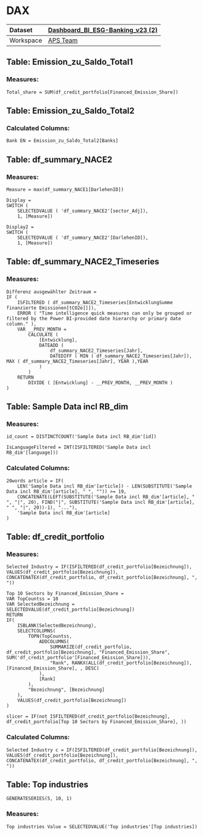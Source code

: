 



# DAX

|Dataset|[Dashboard_BI_ESG-Banking_v23 (2)](./../Dashboard_BI_ESG-Banking_v23-(2).md)|
| :--- | :--- |
|Workspace|[APS Team](../../Workspaces/APS-Team.md)|

## Table: Emission_zu_Saldo_Total1

### Measures:


```dax
Total_share = SUM(df_credit_portfolio[Financed_Emission_Share])
```


## Table: Emission_zu_Saldo_Total2

### Calculated Columns:


```dax
Bank EN = Emission_zu_Saldo_Total2[Banks]
```


## Table: df_summary_NACE2

### Measures:


```dax
Measure = max(df_summary_NACE1[DarlehenID])
```



```dax
Display = 
SWITCH (
    SELECTEDVALUE ( 'df_summary_NACE2'[sector_Adj]),
    1, [Measure])
```



```dax
Display2 = 
SWITCH (
    SELECTEDVALUE ( 'df_summary_NACE2'[DarlehenID]),
    1, [Measure])
```


## Table: df_summary_NACE2_Timeseries

### Measures:


```dax
Differenz ausgewählter Zeitraum = 
IF (
    ISFILTERED ( df_summary_NACE2_Timeseries[EntwicklungSumme finanzierte Emissionen[tCO2e]]]),
    ERROR ( "Time intelligence quick measures can only be grouped or filtered by the Power BI-provided date hierarchy or primary date column." ),
    VAR __PREV_MONTH =
        CALCULATE (
            [Entwicklung],
            DATEADD (
                df_summary_NACE2_Timeseries[Jahr],
                DATEDIFF ( MIN ( df_summary_NACE2_Timeseries[Jahr]), MAX ( df_summary_NACE2_Timeseries[Jahr], YEAR ),YEAR
            )
        )
    RETURN
        DIVIDE ( [Entwicklung] - __PREV_MONTH, __PREV_MONTH )
)
```


## Table: Sample Data incl RB_dim

### Measures:


```dax
id_count = DISTINCTCOUNT('Sample Data incl RB_dim'[id])
```



```dax
IsLanguageFiltered = INT(ISFILTERED('Sample Data incl RB_dim'[language]))
```


### Calculated Columns:


```dax
20words article = IF(
    LEN('Sample Data incl RB_dim'[article]) - LEN(SUBSTITUTE('Sample Data incl RB_dim'[article], " ", "")) >= 19,
    CONCATENATE(LEFT(SUBSTITUTE('Sample Data incl RB_dim'[article], " ", "|", 20), FIND("|", SUBSTITUTE('Sample Data incl RB_dim'[article], " ", "|", 20))-1), "..."),
    'Sample Data incl RB_dim'[article]
)
```


## Table: df_credit_portfolio

### Measures:


```dax
Selected Industry = IF(ISFILTERED(df_credit_portfolio[Bezeichnung]), VALUES(df_credit_portfolio[Bezeichnung]), CONCATENATEX(df_credit_portfolio, df_credit_portfolio[Bezeichnung], ", "))
```



```dax
Top 10 Sectors by Financed_Emission_Share = 
VAR TopCountss = 10
VAR SelectedBezeichnung = SELECTEDVALUE(df_credit_portfolio[Bezeichnung])
RETURN 
IF(
    ISBLANK(SelectedBezeichnung),
    SELECTCOLUMNS(
        TOPN(TopCountss, 
            ADDCOLUMNS(
                SUMMARIZE(df_credit_portfolio, df_credit_portfolio[Bezeichnung], "Financed_Emission_Share", SUM('df_credit_portfolio'[Financed_Emission_Share])),
                "Rank", RANKX(ALL(df_credit_portfolio[Bezeichnung]), [Financed_Emission_Share], , DESC)
            ), 
            [Rank]
        ),
        "Bezeichnung", [Bezeichnung]
    ),
    VALUES(df_credit_portfolio[Bezeichnung])
)
```



```dax
slicer = IF(not ISFILTERED(df_credit_portfolio[Bezeichnung], df_credit_portfolio[Top 10 Sectors by Financed_Emission_Share], ))
```


### Calculated Columns:


```dax
Selected Industry c = IF(ISFILTERED(df_credit_portfolio[Bezeichnung]), VALUES(df_credit_portfolio[Bezeichnung]), CONCATENATEX(df_credit_portfolio, df_credit_portfolio[Bezeichnung], ", "))
```


## Table: Top industries


```dax
GENERATESERIES(5, 10, 1)
```


### Measures:


```dax
Top industries Value = SELECTEDVALUE('Top industries'[Top industries])
```

